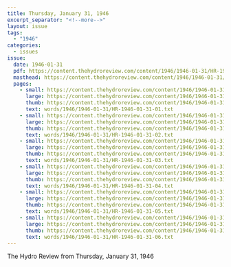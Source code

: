 ```yaml
---
title: Thursday, January 31, 1946
excerpt_separator: "<!--more-->"
layout: issue
tags:
  - "1946"
categories:
  - issues
issue:
  date: 1946-01-31
  pdf: https://content.thehydroreview.com/content/1946/1946-01-31/HR-1946-01-31.pdf
  masthead: https://content.thehydroreview.com/content/1946/1946-01-31/masthead/HR-1946-01-31.jpg
  pages:
    - small: https://content.thehydroreview.com/content/1946/1946-01-31/small/HR-1946-01-31-01.jpg
      large: https://content.thehydroreview.com/content/1946/1946-01-31/large/HR-1946-01-31-01.jpg
      thumb: https://content.thehydroreview.com/content/1946/1946-01-31/thumbnails/HR-1946-01-31-01.jpg
      text: words/1946/1946-01-31/HR-1946-01-31-01.txt
    - small: https://content.thehydroreview.com/content/1946/1946-01-31/small/HR-1946-01-31-02.jpg
      large: https://content.thehydroreview.com/content/1946/1946-01-31/large/HR-1946-01-31-02.jpg
      thumb: https://content.thehydroreview.com/content/1946/1946-01-31/thumbnails/HR-1946-01-31-02.jpg
      text: words/1946/1946-01-31/HR-1946-01-31-02.txt
    - small: https://content.thehydroreview.com/content/1946/1946-01-31/small/HR-1946-01-31-03.jpg
      large: https://content.thehydroreview.com/content/1946/1946-01-31/large/HR-1946-01-31-03.jpg
      thumb: https://content.thehydroreview.com/content/1946/1946-01-31/thumbnails/HR-1946-01-31-03.jpg
      text: words/1946/1946-01-31/HR-1946-01-31-03.txt
    - small: https://content.thehydroreview.com/content/1946/1946-01-31/small/HR-1946-01-31-04.jpg
      large: https://content.thehydroreview.com/content/1946/1946-01-31/large/HR-1946-01-31-04.jpg
      thumb: https://content.thehydroreview.com/content/1946/1946-01-31/thumbnails/HR-1946-01-31-04.jpg
      text: words/1946/1946-01-31/HR-1946-01-31-04.txt
    - small: https://content.thehydroreview.com/content/1946/1946-01-31/small/HR-1946-01-31-05.jpg
      large: https://content.thehydroreview.com/content/1946/1946-01-31/large/HR-1946-01-31-05.jpg
      thumb: https://content.thehydroreview.com/content/1946/1946-01-31/thumbnails/HR-1946-01-31-05.jpg
      text: words/1946/1946-01-31/HR-1946-01-31-05.txt
    - small: https://content.thehydroreview.com/content/1946/1946-01-31/small/HR-1946-01-31-06.jpg
      large: https://content.thehydroreview.com/content/1946/1946-01-31/large/HR-1946-01-31-06.jpg
      thumb: https://content.thehydroreview.com/content/1946/1946-01-31/thumbnails/HR-1946-01-31-06.jpg
      text: words/1946/1946-01-31/HR-1946-01-31-06.txt
---
```


The Hydro Review from Thursday, January 31, 1946

<!--more-->

